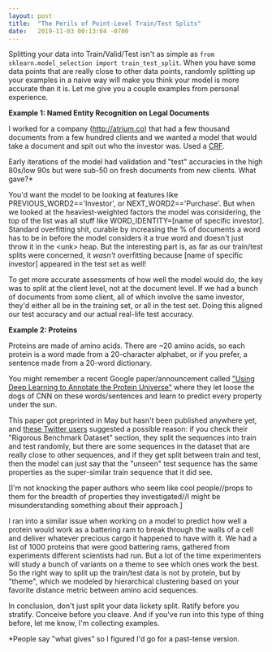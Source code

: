 ```yaml
---
layout: post
title:  "The Perils of Point-Level Train/Test Splits"
date:   2019-11-03 00:13:04 -0700
---
```


Splitting your data into Train/Valid/Test isn't as simple as `from sklearn.model_selection import train_test_split`. When you have some data points that are really close to other data points, randomly splitting up your examples in a naive way will make you think your model is more accurate than it is. Let me give you a couple examples from personal experience.

**Example 1: Named Entity Recognition on Legal Documents**

I worked for a company (http://atrium.co) that had a few thousand documents from a few hundred clients and we wanted a model that would take a document and spit out who the investor was. Used a [CRF](https://en.wikipedia.org/wiki/Conditional_random_field).

Early iterations of the model had validation and "test" accuracies in the high 80s/low 90s but were sub-50 on fresh documents from new clients. What gave?*

You'd want the model to be looking at features like PREVIOUS_WORD2=='Investor', or NEXT_WORD2=='Purchase'. But when we looked at the heaviest-weighted factors the model was considering, the top of the list was all stuff like WORD_IDENTITY=[name of specific investor]. Standard overfitting shit, curable by increasing the % of documents a word has to be in before the model considers it a true word and doesn't just throw it in the \<unk\> heap. But the interesting part is, as far as our train/test splits were concerned, it *wasn't* overfitting because [name of specific investor] appeared in the test set as well!

To get more accurate assessments of how well the model would do, the key was to split at the client level, not at the document level. If we had a bunch of documents from some client, all of which involve the same investor, they'd either all be in the training set, or all in the test set. Doing this aligned our test accuracy and our actual real-life test accuracy.

**Example 2: Proteins**

Proteins are made of amino acids. There are ~20 amino acids, so each protein is a word made from a 20-character alphabet, or if you prefer, a sentence made from a 20-word dictionary.

You might remember a recent Google paper/announcement called ["Using Deep Learning to Annotate the Protein Universe"](https://www.biorxiv.org/content/10.1101/626507v1.full) where they let loose the dogs of CNN on these words/sentences and learn to predict every property under the sun.

This paper got preprinted in May but hasn't been published anywhere yet, and [these Twitter users](https://twitter.com/ribosaur/status/1124715703423111171) suggested a possible reason: if you check their "Rigorous Benchmark Dataset" section, they split the sequences into train and test randomly, but there are some sequences in the dataset that are really close to other sequences, and if they get split between train and test, then the model can just say that the "unseen" test sequence has the same properties as the super-similar train sequence that it did see. 

[I'm not knocking the paper authors who seem like cool people//props to them for the breadth of properties they investigated//I might be misunderstanding something about their approach.]

I ran into a similar issue when working on a model to predict how well a protein would work as a battering ram to break through the walls of a cell and deliver whatever precious cargo it happened to have with it. We had a list of 1000 proteins that were good battering rams, gathered from experiments different scientists had run. But a lot of the time experimenters will study a bunch of variants on a theme to see which ones work the best. So the right way to split up the train/test data is not by protein, but by "theme", which we modeled by hierarchical clustering based on your favorite distance metric between amino acid sequences.

In conclusion, don't just split your data lickety split. Ratify before you stratify. Conceive before you cleave. And if you've run into this type of thing before, let me know, I'm collecting examples.

*People say "what gives" so I figured I'd go for a past-tense version.